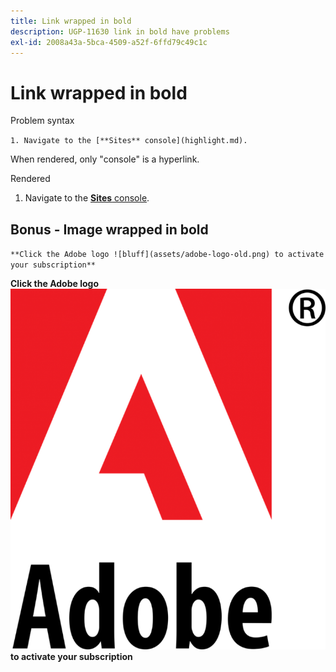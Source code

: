 ```yaml
---
title: Link wrapped in bold
description: UGP-11630 link in bold have problems
exl-id: 2008a43a-5bca-4509-a52f-6ffd79c49c1c
---
```

# Link wrapped in bold

Problem syntax

`1. Navigate to the [**Sites** console](highlight.md).`

When rendered, only "console" is a hyperlink.

Rendered

1. Navigate to the [**Sites** console](highlight.md).

## Bonus - Image wrapped in bold

`**Click the Adobe logo ![bluff](assets/adobe-logo-old.png) to activate your subscription**`

**Click the Adobe logo ![bluff](assets/adobe-logo-old.png) to activate your subscription**
